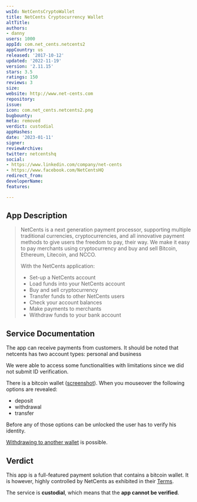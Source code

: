 ```yaml
---
wsId: NetCentsCryptoWallet
title: NetCents Cryptocurrency Wallet
altTitle: 
authors:
- danny
users: 1000
appId: com.net_cents.netcents2
appCountry: us
released: '2017-10-12'
updated: '2022-11-19'
version: '2.11.15'
stars: 3.5
ratings: 150
reviews: 3
size: 
website: http://www.net-cents.com
repository: 
issue: 
icon: com.net_cents.netcents2.png
bugbounty: 
meta: removed
verdict: custodial
appHashes: 
date: '2023-01-11'
signer: 
reviewArchive: 
twitter: netcentshq
social:
- https://www.linkedin.com/company/net-cents
- https://www.facebook.com/NetCentsHQ
redirect_from: 
developerName: 
features: 

---
```


## App Description

> NetCents is a next generation payment processor, supporting multiple traditional currencies, cryptocurrencies, and all innovative payment methods to give users the freedom to pay, their way. We make it easy to pay merchants using cryptocurrency and buy and sell Bitcoin, Ethereum, Litecoin, and NCCO.
>
> With the NetCents application:
>
> - Set-up a NetCents account
> - Load funds into your NetCents account
> - Buy and sell cryptocurrency
> - Transfer funds to other NetCents users
> - Check your account balances
> - Make payments to merchants
> - Withdraw funds to your bank account

## Service Documentation

The app can receive payments from customers. It should be noted that netcents has two account types: personal and business

We were able to access some functionalities with limitations since we did not submit ID verification.

There is a bitcoin wallet ([screenshot](https://twitter.com/BitcoinWalletz/status/1455477233171062787)). When you mouseover the following options are revealed:

- deposit
- withdrawal
- transfer

Before any of those options can be unlocked the user has to verify his identity.

[Withdrawing to another wallet](https://support.net-cents.com/hc/en-us/articles/360000219107-Withdrawing-Cryptocurrencies-to-an-External-User) is possible.

## Verdict

This app is a full-featured payment solution that contains a bitcoin wallet. It is however, highly controlled by NetCents as exhibited in their [Terms](https://net-cents.com/terms).

The service is **custodial**, which means that the **app cannot be verified**.
